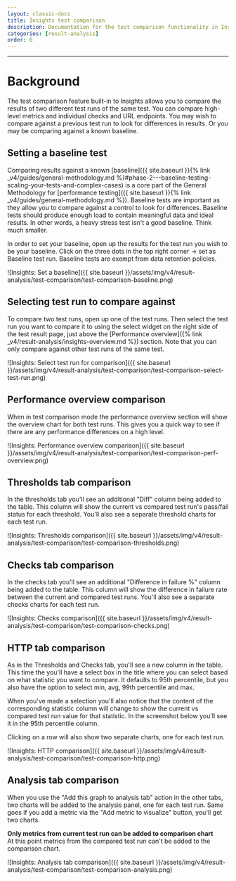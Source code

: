 ```yaml
---
layout: classic-docs
title: Insights test comparison
description: Documentation for the test comparison functionality in Insights
categories: [result-analysis]
order: 6
---
```


***

<h1>Background</h1>

The test comparison feature built-in to Insights allows you to compare the results of two different test runs of the same test. You can compare high-level metrics and individual checks and URL endpoints. You may wish to compare against a previous test run to look for differences in results. Or you may be comparing against a known baseline.

## Setting a baseline test

Comparing results against a known [baseline]({{ site.baseurl }}{% link _v4/guides/general-methodology.md %}#phase-2---baseline-testing-scaling-your-tests-and-complex-cases) is a core part of the General Methodology for [performance testing]({{ site.baseurl }}{% link _v4/guides/general-methodology.md %}). Baseline tests are important as they allow you to compare against a control to look for differences. Baseline tests should produce enough load to contain meaningful data and ideal results.  In other words, a heavy stress test isn't a good baseline. Think much smaller.

In order to set your baseline, open up the results for the test run you wish to be your baseline. Click on the three dots in the top right corner -> set as Baseline test run. Baseline tests are exempt from data retention policies.

![Insights: Set a baseline]({{ site.baseurl }}/assets/img/v4/result-analysis/test-comparison/test-comparison-baseline.png)

## Selecting test run to compare against

To compare two test runs, open up one of the test runs. Then select the test run you want to compare it to using the select widget on the right side of the test result page, just above the [Performance overview]({% link _v4/result-analysis/insights-overview.md %}) section. Note that you can only compare against other test runs of the same test.

![Insights: Select test run for comparison]({{ site.baseurl }}/assets/img/v4/result-analysis/test-comparison/test-comparison-select-test-run.png)

## Performance overview comparison

When in test comparison mode the performance overview section will show the overview chart for both test runs. This gives you a quick way to see if there are any performance differences on a high level.

![Insights: Performance overview comparison]({{ site.baseurl }}/assets/img/v4/result-analysis/test-comparison/test-comparison-perf-overview.png)

## Thresholds tab comparison

In the thresholds tab you'll see an additional "Diff" column being added to the table. This column will show the current vs compared test run's pass/fail status for each threshold. You'll also see a separate threshold charts for each test run.

![Insights: Thresholds comparison]({{ site.baseurl }}/assets/img/v4/result-analysis/test-comparison/test-comparison-thresholds.png)

## Checks tab comparison

In the checks tab you'll see an additional "Difference in failure %" column being added to the table. This column will show the difference in failure rate between the current and compared test runs. You'll also see a separate checks charts for each test run.

![Insights: Checks comparison]({{ site.baseurl }}/assets/img/v4/result-analysis/test-comparison/test-comparison-checks.png)

## HTTP tab comparison

As in the Thresholds and Checks tab, you'll see a new column in the table. This time the you'll have a select box in the title where you can select based on what statistic you want to compare. It defaults to 95th percentile, but you also have the option to select min, avg, 99th percentile and max.

When you've made a selection you'll also notice that the content of the corresponding statistic column will change to show the current vs compared test run value for that statistic. In the screenshot below you'll see it in the 95th percentile column.

Clicking on a row will also show two separate charts, one for each test run.

![Insights: HTTP comparison]({{ site.baseurl }}/assets/img/v4/result-analysis/test-comparison/test-comparison-http.png)

## Analysis tab comparison

When you use the "Add this graph to analysis tab" action in the other tabs, two charts will be added to the analysis panel, one for each test run. Same goes if you add a metric via the "Add metric to visualize" button, you'll get two charts.

<div class="callout callout-warning" role="alert">
    <b>Only metrics from current test run can be added to comparison chart</b><br>
    At this point metrics from the compared test run can't be added to the comparison chart.
</div>

![Insights: Analysis tab comparison]({{ site.baseurl }}/assets/img/v4/result-analysis/test-comparison/test-comparison-analysis.png)

